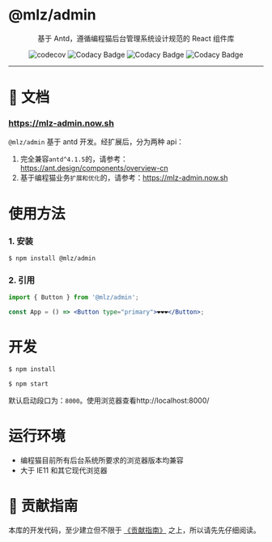 # @mlz/admin

<p align="center">
基于 Antd，遵循编程猫后台管理系统设计规范的 React 组件库
</p>

<div align="center">

![codecov](https://codecov.io/gh/milobluebell/mlz-admin/branch/master/graph/badge.svg) ![Codacy Badge](https://app.codacy.com/project/badge/Grade/999d89d9099e41ef81b9af94c98a8726) ![Codacy Badge](https://github.com/juicecube/mlz-admin/workflows/checker/badge.svg) ![Codacy Badge](https://github.com/juicecube/mlz-admin/workflows/npm-pub/badge.svg)

</div>

---

# 📖 文档

### https://mlz-admin.now.sh

`@mlz/admin` 基于 antd 开发。经扩展后，分为两种 api：

1. 完全兼容`antd^4.1.5`的，请参考：https://ant.design/components/overview-cn
2. 基于编程猫业务`扩展和优化`的，请参考：https://mlz-admin.now.sh

# 使用方法

### 1. 安装

```shell
$ npm install @mlz/admin
```

### 2. 引用

```jsx
import { Button } from '@mlz/admin';

const App = () => <Button type="primary">❤️❤️❤️</Button>;
```

# 开发

```js
$ npm install

$ npm start
```

默认启动段口为：`8000`。使用浏览器查看http://localhost:8000/

# 运行环境

- 编程猫目前所有后台系统所要求的浏览器版本均兼容
- 大于 IE11 和其它现代浏览器

# 🤝 贡献指南

本库的开发代码，至少建立但不限于 [《贡献指南》](https://github.com/juicecube/mlz-admin/blob/master/CONTRIBUTING.md) 之上，所以请先先仔细阅读。
